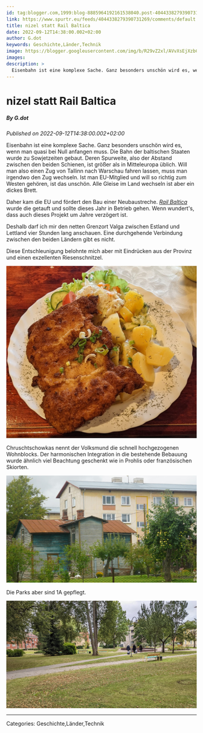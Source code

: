 ```yaml
---
id: tag:blogger.com,1999:blog-8885964192161538040.post-4044338279390731269
link: https://www.spurtr.eu/feeds/4044338279390731269/comments/default
title: nizel statt Rail Baltica
date: 2022-09-12T14:38:00.002+02:00
author: G.dot
keywords: Geschichte,Länder,Technik
image: https://blogger.googleusercontent.com/img/b/R29vZ2xl/AVvXsEjXzbCPvL7GkQLoQakX7ybZyXZouilJ7EHwRAMsqLnGg-k2vTB8-ZcewcqfwKnRcbewwYy3YoNNVYrgK8frHCnOPQXKBRrfbd3pkML81K9ai9GovhbdfgFQHm-N8abTo-_6d1nJmDq1ZDQ/s72-c/1662986012701538-0.png
images: 
description: >
  Eisenbahn ist eine komplexe Sache. Ganz besonders unschön wird es, wenn man quasi bei Null anfangen muss. Die Bahn der baltischen Staaten wurde zu Sowjetzeiten gebaut. Deren Spurweite, also der Abstand zwischen den beiden Schienen, ist größer als in Mitteleuropa üblich. Will man also einen Zug von Tallinn nach Warschau
---
```

# nizel statt Rail Baltica
##### By G.dot
_Published on 2022-09-12T14:38:00.002+02:00_

Eisenbahn ist eine komplexe Sache. Ganz besonders unschön wird es, wenn man quasi bei Null anfangen muss. Die Bahn der baltischen Staaten wurde zu Sowjetzeiten gebaut. Deren Spurweite, also der Abstand zwischen den beiden Schienen, ist größer als in Mitteleuropa üblich. Will man also einen Zug von Tallinn nach Warschau fahren lassen, muss man irgendwo den Zug wechseln. Ist man EU-Mitglied und will so richtig zum Westen gehören, ist das unschön. Alle Gleise im Land wechseln ist aber ein dickes Brett.

Daher kam die EU und fördert den Bau einer Neubaustreche. _[Rail Baltica](https://de.wikipedia.org/wiki/Rail_Baltica)_ wurde die getauft und sollte dieses Jahr in Betrieb gehen. Wenn wundert's, dass auch dieses Projekt um Jahre verzögert ist. 

Deshalb darf ich mir den netten Grenzort Valga zwischen Estland und Lettland vier Stunden lang anschauen. Eine durchgehende Verbindung zwischen den beiden Ländern gibt es nicht.

Diese Entschleunigung belohnte mich aber mit Eindrücken aus der Provinz und einen exzellenten Riesenschnitzel.

[![](../assets/1662986012701538-0.png)](../assets/1662986012701538-0.png)

Chruschtschowkas nennt der Volksmund die schnell hochgezogenen Wohnblocks. Der harmonischen Integration in die bestehende Bebauung wurde ähnlich viel Beachtung geschenkt wie in Prohlis oder französischen Skiorten.

[![](../assets/1662985995959901-1.png)](../assets/1662985995959901-1.png)

Die Parks aber sind 1A gepflegt.

[![](../assets/1662986221857547-0.png)](../assets/1662986221857547-0.png)

---
Categories: Geschichte,Länder,Technik
